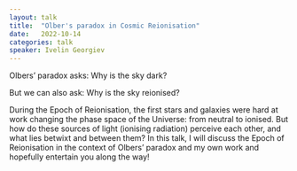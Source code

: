 ```yaml
---
layout: talk
title:  "Olber's paradox in Cosmic Reionisation"
date:   2022-10-14
categories: talk
speaker: Ivelin Georgiev
---
```

Olbers’ paradox asks:
Why is the sky dark?

But we can also ask:
Why is the sky reionised?

During the Epoch of Reionisation, the first stars and galaxies were hard at work changing the phase space of the Universe: from neutral to ionised. But how do these sources of light (ionising radiation) perceive each other, and what lies betwixt and between them? In this talk, I will discuss the Epoch of Reionisation in the context of Olbers’ paradox and my own work and hopefully entertain you along the way!

